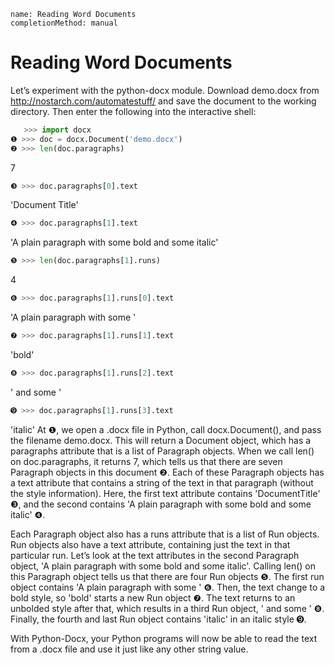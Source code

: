 ```ngMeta
name: Reading Word Documents
completionMethod: manual
```
# Reading Word Documents
Let’s experiment with the python-docx module. Download demo.docx from http://nostarch.com/automatestuff/ and save the document to the working directory. Then enter the following into the interactive shell:

```python
   >>> import docx
❶ >>> doc = docx.Document('demo.docx')
❷ >>> len(doc.paragraphs)
```
   7
```python
❸ >>> doc.paragraphs[0].text
```
   'Document Title'
```python
❹ >>> doc.paragraphs[1].text
```
   'A plain paragraph with some bold and some italic'
```python
❺ >>> len(doc.paragraphs[1].runs)
```
   4
```python
❻ >>> doc.paragraphs[1].runs[0].text
```
   'A plain paragraph with some '
```python
❼ >>> doc.paragraphs[1].runs[1].text
```
   'bold'
```python
❽ >>> doc.paragraphs[1].runs[2].text
```
   ' and some '
```python
➒ >>> doc.paragraphs[1].runs[3].text
```
   'italic'
At ❶, we open a .docx file in Python, call docx.Document(), and pass the filename demo.docx. This will return a Document object, which has a paragraphs attribute that is a list of Paragraph objects. When we call len() on doc.paragraphs, it returns 7, which tells us that there are seven Paragraph objects in this document ❷. Each of these Paragraph objects has a text attribute that contains a string of the text in that paragraph (without the style information). Here, the first text attribute contains 'DocumentTitle' ❸, and the second contains 'A plain paragraph with some bold and some italic' ❹.

Each Paragraph object also has a runs attribute that is a list of Run objects. Run objects also have a text attribute, containing just the text in that particular run. Let’s look at the text attributes in the second Paragraph object, 'A plain paragraph with some bold and some italic'. Calling len() on this Paragraph object tells us that there are four Run objects ❺. The first run object contains 'A plain paragraph with some ' ❻. Then, the text change to a bold style, so 'bold' starts a new Run object ❼. The text returns to an unbolded style after that, which results in a third Run object, ' and some ' ❽. Finally, the fourth and last Run object contains 'italic' in an italic style ➒.

With Python-Docx, your Python programs will now be able to read the text from a .docx file and use it just like any other string value.